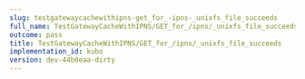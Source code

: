 ```yaml
---
slug: testgatewaycachewithipns-get_for_-ipns-_unixfs_file_succeeds
full_name: TestGatewayCacheWithIPNS/GET_for_/ipns/_unixfs_file_succeeds
outcome: pass
title: TestGatewayCacheWithIPNS/GET_for_/ipns/_unixfs_file_succeeds
implementation_id: kubo
version: dev-44b0eaa-dirty
---
```


